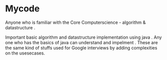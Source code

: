 # Mycode
Anyone who is familiar with the Core Computerscience - algorithm & datastructure . 

Important basic algorithm and datastructure implementation using java .
Any one who has the basics of java can understand and impelment . These are the same kind of stuffs used for Google interviews by adding complexities on the usesecases. 
